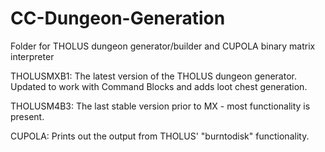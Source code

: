 # CC-Dungeon-Generation
Folder for THOLUS dungeon generator/builder and CUPOLA binary matrix interpreter

THOLUSMXB1: The latest version of the THOLUS dungeon generator.
Updated to work with Command Blocks and adds loot chest generation.

THOLUSM4B3: The last stable version prior to MX - most functionality is present.

CUPOLA: Prints out the output from THOLUS' "burntodisk" functionality.
